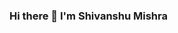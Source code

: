 ### Hi there 👋 I'm Shivanshu Mishra

<!--
**shivanshum/shivanshum** is a ✨ _special_ ✨ repository because its `README.md` (this file) appears on your GitHub profile.

Here are some ideas to get you started:

- 🔭 I’m currently working on building up my Github profile with Data Science Projects.
- 🌱 I’m currently learning the basics of Data Analysis, Prediction, Cluster analysis and Advance Data Science(Deap Learning).
- 👯 I’m looking to collaborate on any of the presented Data-science Project or Open to other projects.
- 🤔 I’m looking for help with front end applications. ideally displaying the Data science results on a website.
- 💬 Ask me about 
- 📫 How to reach me: ...
- 😄 Pronouns: ...
- ⚡ Fun fact: ...
-->
